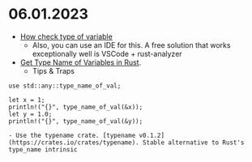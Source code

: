# 06.01.2023
- [How check type of variable](https://users.rust-lang.org/t/how-check-type-of-variable/33845)
	- Also, you can use an IDE for this. A free solution that works exceptionally well is VSCode + rust-analyzer
- [Get Type Name of Variables in Rust](http://www.legendu.net/misc/blog/get-type-name-of-variables-in-rust/).
	- Tips & Traps
```#![feature(type_name_of_val)]
use std::any::type_name_of_val;

let x = 1;
println!("{}", type_name_of_val(&x));
let y = 1.0;
println!("{}", type_name_of_val(&y));
```
	- Use the typename crate. [typename v0.1.2](https://crates.io/crates/typename). Stable alternative to Rust's type_name intrinsic